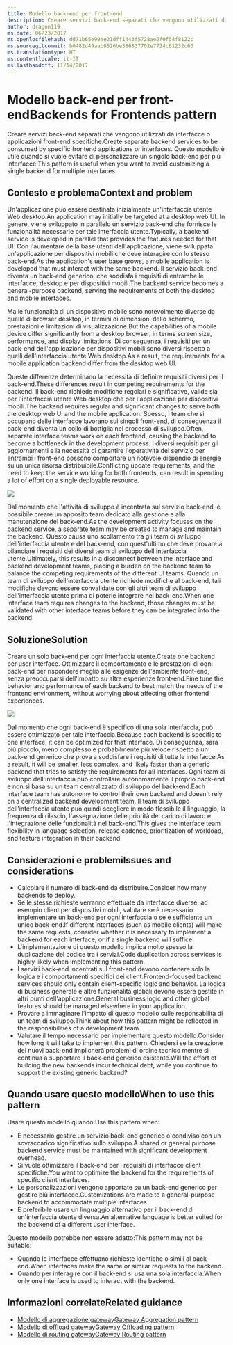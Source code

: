 ```yaml
---
title: Modello back-end per front-end
description: Creare servizi back-end separati che vengono utilizzati da interfacce o applicazioni front-end specifiche.
author: dragon119
ms.date: 06/23/2017
ms.openlocfilehash: dd71b65e99ae21dff1443f5728ae5f0f54f8122c
ms.sourcegitcommit: b0482d49aab0526be386837702e7724c61232c60
ms.translationtype: HT
ms.contentlocale: it-IT
ms.lasthandoff: 11/14/2017
---
```

# <a name="backends-for-frontends-pattern"></a><span data-ttu-id="b117e-103">Modello back-end per front-end</span><span class="sxs-lookup"><span data-stu-id="b117e-103">Backends for Frontends pattern</span></span>

<span data-ttu-id="b117e-104">Creare servizi back-end separati che vengono utilizzati da interfacce o applicazioni front-end specifiche.</span><span class="sxs-lookup"><span data-stu-id="b117e-104">Create separate backend services to be consumed by specific frontend applications or interfaces.</span></span> <span data-ttu-id="b117e-105">Questo modello è utile quando si vuole evitare di personalizzare un singolo back-end per più interfacce.</span><span class="sxs-lookup"><span data-stu-id="b117e-105">This pattern is useful when you want to avoid customizing a single backend for multiple interfaces.</span></span>

## <a name="context-and-problem"></a><span data-ttu-id="b117e-106">Contesto e problema</span><span class="sxs-lookup"><span data-stu-id="b117e-106">Context and problem</span></span>

<span data-ttu-id="b117e-107">Un'applicazione può essere destinata inizialmente un'interfaccia utente Web desktop.</span><span class="sxs-lookup"><span data-stu-id="b117e-107">An application may initially be targeted at a desktop web UI.</span></span> <span data-ttu-id="b117e-108">In genere, viene sviluppato in parallelo un servizio back-end che fornisce le funzionalità necessarie per tale interfaccia utente.</span><span class="sxs-lookup"><span data-stu-id="b117e-108">Typically, a backend service is developed in parallel that provides the features needed for that UI.</span></span> <span data-ttu-id="b117e-109">Con l'aumentare della base utenti dell'applicazione, viene sviluppata un'applicazione per dispositivi mobili che deve interagire con lo stesso back-end.</span><span class="sxs-lookup"><span data-stu-id="b117e-109">As the application's user base grows, a mobile application is developed that must interact with the same backend.</span></span> <span data-ttu-id="b117e-110">Il servizio back-end diventa un back-end generico, che soddisfa i requisiti di entrambe le interfacce, desktop e per dispositivi mobili.</span><span class="sxs-lookup"><span data-stu-id="b117e-110">The backend service becomes a general-purpose backend, serving the requirements of both the desktop and mobile interfaces.</span></span>

<span data-ttu-id="b117e-111">Ma le funzionalità di un dispositivo mobile sono notevolmente diverse da quelle di browser desktop, in termini di dimensioni dello schermo, prestazioni e limitazioni di visualizzazione.</span><span class="sxs-lookup"><span data-stu-id="b117e-111">But the capabilities of a mobile device differ significantly from a desktop browser, in terms screen size, performance, and display limitations.</span></span> <span data-ttu-id="b117e-112">Di conseguenza, i requisiti per un back-end dell'applicazione per dispositivi mobili sono diversi rispetto a quelli dell'interfaccia utente Web desktop.</span><span class="sxs-lookup"><span data-stu-id="b117e-112">As a result, the requirements for a mobile application backend differ from the desktop web UI.</span></span> 

<span data-ttu-id="b117e-113">Queste differenze determinano la necessità di definire requisiti diversi per il back-end.</span><span class="sxs-lookup"><span data-stu-id="b117e-113">These differences result in competing requirements for the backend.</span></span> <span data-ttu-id="b117e-114">Il back-end richiede modifiche regolari e significative, valide sia per l'interfaccia utente Web desktop che per l'applicazione per dispositivi mobili.</span><span class="sxs-lookup"><span data-stu-id="b117e-114">The backend requires regular and significant changes to serve both the desktop web UI and the mobile application.</span></span> <span data-ttu-id="b117e-115">Spesso, i team che si occupano delle interfacce lavorano sui singoli front-end, di conseguenza il back-end diventa un collo di bottiglia nel processo di sviluppo.</span><span class="sxs-lookup"><span data-stu-id="b117e-115">Often, separate interface teams work on each frontend, causing the backend to become a bottleneck in the development process.</span></span> <span data-ttu-id="b117e-116">I diversi requisiti per gli aggiornamenti e la necessità di garantire l'operatività del servizio per entrambi i front-end possono comportare un notevole dispendio di energie su un'unica risorsa distribuibile.</span><span class="sxs-lookup"><span data-stu-id="b117e-116">Conflicting update requirements, and the need to keep the service working for both frontends, can result in spending a lot of effort on a single deployable resource.</span></span>

![](./_images/backend-for-frontend.png) 

<span data-ttu-id="b117e-117">Dal momento che l'attività di sviluppo è incentrata sul servizio back-end, è possibile creare un apposito team dedicato alla gestione e alla manutenzione del back-end.</span><span class="sxs-lookup"><span data-stu-id="b117e-117">As the development activity focuses on the backend service, a separate team may be created to manage and maintain the backend.</span></span> <span data-ttu-id="b117e-118">Questo causa uno scollamento tra gli team di sviluppo dell'interfaccia utente e del back-end, con quest'ultimo che deve provare a bilanciare i requisiti dei diversi team di sviluppo dell'interfaccia utente.</span><span class="sxs-lookup"><span data-stu-id="b117e-118">Ultimately, this results in a disconnect between the interface and backend development teams, placing a burden on the backend team to balance the competing requirements of the different UI teams.</span></span> <span data-ttu-id="b117e-119">Quando un team di sviluppo dell'interfaccia utente richiede modifiche al back-end, tali modifiche devono essere convalidate con gli altri team di sviluppo dell'interfaccia utente prima di poterle integrare nel back-end.</span><span class="sxs-lookup"><span data-stu-id="b117e-119">When one interface team requires changes to the backend, those changes must be validated with other interface teams before they can be integrated into the backend.</span></span> 

## <a name="solution"></a><span data-ttu-id="b117e-120">Soluzione</span><span class="sxs-lookup"><span data-stu-id="b117e-120">Solution</span></span>

<span data-ttu-id="b117e-121">Creare un solo back-end per ogni interfaccia utente.</span><span class="sxs-lookup"><span data-stu-id="b117e-121">Create one backend per user interface.</span></span> <span data-ttu-id="b117e-122">Ottimizzare il comportamento e le prestazioni di ogni back-end per rispondere meglio alle esigenze dell'ambiente front-end, senza preoccuparsi dell'impatto su altre esperienze front-end.</span><span class="sxs-lookup"><span data-stu-id="b117e-122">Fine tune the behavior and performance of each backend to best match the needs of the frontend environment, without worrying about affecting other frontend experiences.</span></span>

![](./_images/backend-for-frontend-example.png) 

<span data-ttu-id="b117e-123">Dal momento che ogni back-end è specifico di una sola interfaccia, può essere ottimizzato per tale interfaccia.</span><span class="sxs-lookup"><span data-stu-id="b117e-123">Because each backend is specific to one interface, it can be optimized for that interface.</span></span> <span data-ttu-id="b117e-124">Di conseguenza, sarà più piccolo, meno complesso e probabilmente più veloce rispetto a un back-end generico che prova a soddisfare i requisiti di tutte le interfacce.</span><span class="sxs-lookup"><span data-stu-id="b117e-124">As a result, it will be smaller, less complex, and likely faster than a generic backend that tries to satisfy the requirements for all interfaces.</span></span> <span data-ttu-id="b117e-125">Ogni team di sviluppo dell'interfaccia può controllare autonomamente il proprio back-end e non si basa su un team centralizzato di sviluppo del back-end.</span><span class="sxs-lookup"><span data-stu-id="b117e-125">Each interface team has autonomy to control their own backend and doesn't rely on a centralized backend development team.</span></span> <span data-ttu-id="b117e-126">Il team di sviluppo dell'interfaccia utente può quindi scegliere in modo flessibile il linguaggio, la frequenza di rilascio, l'assegnazione delle priorità del carico di lavoro e l'integrazione delle funzionalità nel back-end.</span><span class="sxs-lookup"><span data-stu-id="b117e-126">This gives the interface team flexibility in language selection, release cadence, prioritization of workload, and feature integration in their backend.</span></span>

## <a name="issues-and-considerations"></a><span data-ttu-id="b117e-127">Considerazioni e problemi</span><span class="sxs-lookup"><span data-stu-id="b117e-127">Issues and considerations</span></span>

- <span data-ttu-id="b117e-128">Calcolare il numero di back-end da distribuire.</span><span class="sxs-lookup"><span data-stu-id="b117e-128">Consider how many backends to deploy.</span></span>
- <span data-ttu-id="b117e-129">Se le stesse richieste verranno effettuate da interfacce diverse, ad esempio client per dispositivi mobili, valutare se è necessario implementare un back-end per ogni interfaccia o se è sufficiente un unico back-end.</span><span class="sxs-lookup"><span data-stu-id="b117e-129">If different interfaces (such as mobile clients) will make the same requests, consider whether it is necessary to implement a backend for each interface, or if a single backend will suffice.</span></span>
- <span data-ttu-id="b117e-130">L'implementazione di questo modello implica molto spesso la duplicazione del codice tra i servizi.</span><span class="sxs-lookup"><span data-stu-id="b117e-130">Code duplication across services is highly likely when implementing this pattern.</span></span>
- <span data-ttu-id="b117e-131">I servizi back-end incentrati sul front-end devono contenere solo la logica e i comportamenti specifici dei client.</span><span class="sxs-lookup"><span data-stu-id="b117e-131">Frontend-focused backend services should only contain client-specific logic and behavior.</span></span> <span data-ttu-id="b117e-132">La logica di business generale e altre funzionalità globali devono essere gestite in altri punti dell'applicazione.</span><span class="sxs-lookup"><span data-stu-id="b117e-132">General business logic and other global features should be managed elsewhere in your application.</span></span>
- <span data-ttu-id="b117e-133">Provare a immaginare l'impatto di questo modello sulle responsabilità di un team di sviluppo.</span><span class="sxs-lookup"><span data-stu-id="b117e-133">Think about how this pattern might be reflected in the responsibilities of a development team.</span></span>
- <span data-ttu-id="b117e-134">Valutare il tempo necessario per implementare questo modello.</span><span class="sxs-lookup"><span data-stu-id="b117e-134">Consider how long it will take to implement this pattern.</span></span> <span data-ttu-id="b117e-135">Chiedersi se la creazione dei nuovi back-end implicherà problemi di ordine tecnico mentre si continua a supportare il back-end generico esistente.</span><span class="sxs-lookup"><span data-stu-id="b117e-135">Will the effort of building the new backends incur technical debt, while you continue to support the existing generic backend?</span></span>

## <a name="when-to-use-this-pattern"></a><span data-ttu-id="b117e-136">Quando usare questo modello</span><span class="sxs-lookup"><span data-stu-id="b117e-136">When to use this pattern</span></span>

<span data-ttu-id="b117e-137">Usare questo modello quando:</span><span class="sxs-lookup"><span data-stu-id="b117e-137">Use this pattern when:</span></span>

- <span data-ttu-id="b117e-138">È necessario gestire un servizio back-end generico o condiviso con un sovraccarico significativo sullo sviluppo.</span><span class="sxs-lookup"><span data-stu-id="b117e-138">A shared or general purpose backend service must be maintained with significant development overhead.</span></span>
- <span data-ttu-id="b117e-139">Si vuole ottimizzare il back-end per i requisiti di interfacce client specifiche.</span><span class="sxs-lookup"><span data-stu-id="b117e-139">You want to optimize the backend for the requirements of specific client interfaces.</span></span>
- <span data-ttu-id="b117e-140">Le personalizzazioni vengono apportate su un back-end generico per gestire più interfacce.</span><span class="sxs-lookup"><span data-stu-id="b117e-140">Customizations are made to a general-purpose backend to accommodate multiple interfaces.</span></span>
- <span data-ttu-id="b117e-141">È preferibile usare un linguaggio alternativo per il back-end di un'interfaccia utente diversa.</span><span class="sxs-lookup"><span data-stu-id="b117e-141">An alternative language is better suited for the backend of a different user interface.</span></span>

<span data-ttu-id="b117e-142">Questo modello potrebbe non essere adatto:</span><span class="sxs-lookup"><span data-stu-id="b117e-142">This pattern may not be suitable:</span></span>

- <span data-ttu-id="b117e-143">Quando le interfacce effettuano richieste identiche o simili al back-end.</span><span class="sxs-lookup"><span data-stu-id="b117e-143">When interfaces make the same or similar requests to the backend.</span></span>
- <span data-ttu-id="b117e-144">Quando per interagire con il back-end si usa una sola interfaccia.</span><span class="sxs-lookup"><span data-stu-id="b117e-144">When only one interface is used to interact with the backend.</span></span>

## <a name="related-guidance"></a><span data-ttu-id="b117e-145">Informazioni correlate</span><span class="sxs-lookup"><span data-stu-id="b117e-145">Related guidance</span></span>

- [<span data-ttu-id="b117e-146">Modello di aggregazione gateway</span><span class="sxs-lookup"><span data-stu-id="b117e-146">Gateway Aggregation pattern</span></span>](./gateway-aggregation.md)
- [<span data-ttu-id="b117e-147">Modello di offload gateway</span><span class="sxs-lookup"><span data-stu-id="b117e-147">Gateway Offloading pattern</span></span>](./gateway-offloading.md)
- [<span data-ttu-id="b117e-148">Modello di routing gateway</span><span class="sxs-lookup"><span data-stu-id="b117e-148">Gateway Routing pattern</span></span>](./gateway-routing.md)


